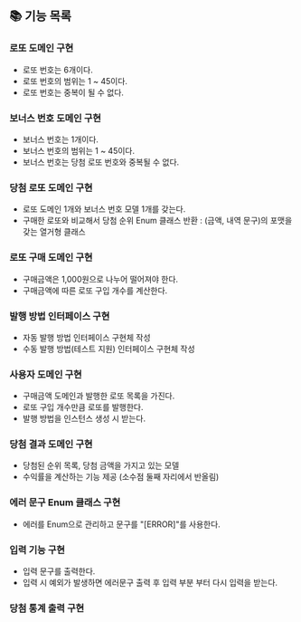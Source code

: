 ## 📚 기능 목록

### 로또 도메인 구현 
   + 로또 번호는 6개이다.
   + 로또 번호의 범위는 1 ~ 45이다.
   + 로또 번호는 중복이 될 수 없다.

### 보너스 번호 도메인 구현 
   + 보너스 번호는 1개이다. 
   + 보너스 번호의 범위는 1 ~ 45이다.
   + 보너스 번호는 당첨 로또 번호와 중복될 수 없다. 

### 당첨 로또 도메인 구현 
   + 로또 도메인 1개와 보너스 번호 모델 1개를 갖는다. 
   + 구매한 로또와 비교해서 당첨 순위 Enum 클래스 반환 : (금액, 내역 문구)의 포맷을 갖는 열거형 클래스

### 로또 구매 도메인 구현 
   + 구매금액은 1,000원으로 나누어 떨어져야 한다.
   + 구매금액에 따른 로또 구입 개수를 계산한다.

### 발행 방법 인터페이스 구현 
   + 자동 발행 방법 인터페이스 구현체 작성 
   + 수동 발행 방법(테스트 지원) 인터페이스 구현체 작성

### 사용자 도메인 구현 
   + 구매금액 도메인과 발행한 로또 목록을 가진다.
   + 로또 구입 개수만큼 로또를 발행한다. 
   + 발행 방법을 인스턴스 생성 시 받는다.

### 당첨 결과 도메인 구현 
   + 당첨된 순위 목록, 당첨 금액을 가지고 있는 모델
   + 수익률을 계산하는 기능 제공 (소수점 둘째 자리에서 반올림)

### 에러 문구 Enum 클래스 구현
   + 에러를 Enum으로 관리하고 문구를 "[ERROR]"를 사용한다. 

### 입력 기능 구현 
   + 입력 문구를 출력한다. 
   + 입력 시 예외가 발생하면 에러문구 출력 후 입력 부분 부터 다시 입력을 받는다.

### 당첨 통계 출력 구현